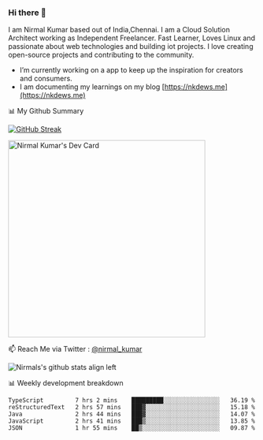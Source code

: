### Hi there 👋

 I am Nirmal Kumar based out of India,Chennai. I am a Cloud Solution Architect working as Independent Freelancer. Fast Learner, Loves Linux and passionate about web technologies and building iot projects. I love creating open-source projects and contributing to the community.

- I’m currently working on a app to keep up the inspiration for creators and consumers.
- I am documenting my learnings on my blog [https://nkdews.me](https://nkdews.me)


📊 My Github Summary

[![GitHub Streak](https://github-readme-streak-stats.herokuapp.com?user=nk-gears&theme=dark&hide_border=true&date_format=M%20j%5B%2C%20Y%5D)](https://git.io/streak-stats)

<a href="https://app.daily.dev/nirmal_kumar"><img src="https://api.daily.dev/devcards/a16cfcf02d384b16b41de71ce4d1d811.png?r=8ve" width="400" alt="Nirmal Kumar's Dev Card"/></a>

📫 Reach Me via  Twitter : [@nirmal_kumar](https://twitter.com/nirmal_kumar)

![Nirmals's github stats align left](https://github-readme-stats.vercel.app/api?username=nk-gears&show_icons=true)


📊 Weekly development breakdown

<!--START_SECTION:waka-->

```text
TypeScript         7 hrs 2 mins    █████████░░░░░░░░░░░░░░░░   36.19 %
reStructuredText   2 hrs 57 mins   ███▓░░░░░░░░░░░░░░░░░░░░░   15.18 %
Java               2 hrs 44 mins   ███▓░░░░░░░░░░░░░░░░░░░░░   14.07 %
JavaScript         2 hrs 41 mins   ███▒░░░░░░░░░░░░░░░░░░░░░   13.85 %
JSON               1 hr 55 mins    ██▒░░░░░░░░░░░░░░░░░░░░░░   09.87 %
```

<!--END_SECTION:waka-->


